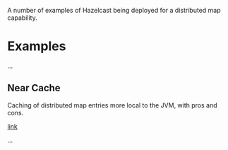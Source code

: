 A number of examples of Hazelcast being deployed for a distributed map capability.

# Examples

...

## Near Cache

Caching of distributed map entries more local to the JVM, with pros and cons.

[link](near-cache)

...

